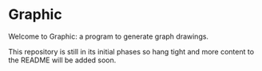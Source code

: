 # Graphic

Welcome to Graphic: a program to generate graph drawings.

This repository is still in its initial phases so hang tight and more
content to the README will be added soon.
